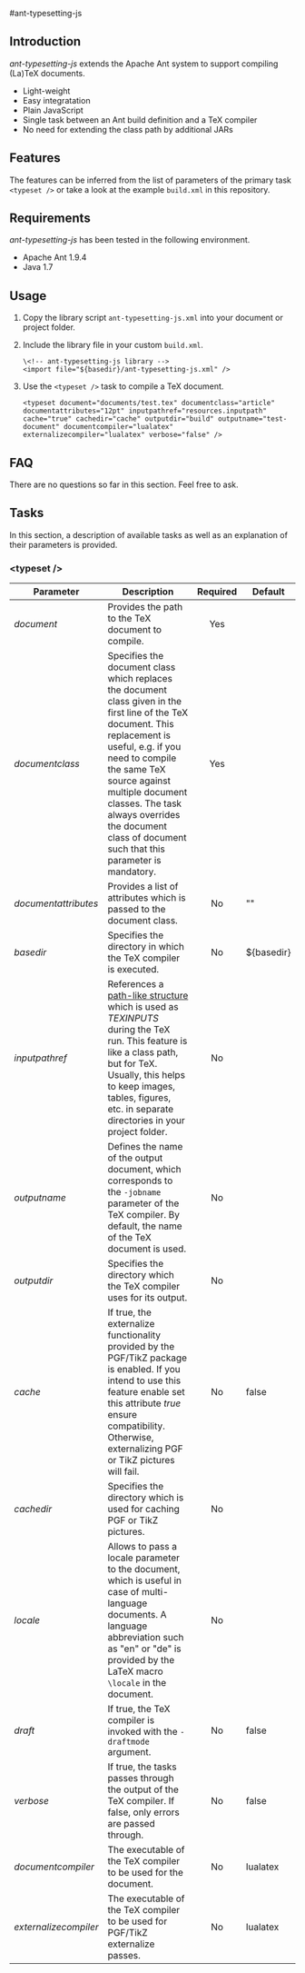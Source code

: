 #ant-typesetting-js

## Introduction
*ant-typesetting-js* extends the Apache Ant system to support compiling (La)TeX documents.

* Light-weight
* Easy integratation
* Plain JavaScript
* Single task between an Ant build definition and a TeX compiler
* No need for extending the class path by additional JARs

## Features
The features can be inferred from the list of parameters of the primary task `<typeset />` or take a look at the example `build.xml` in this repository.

## Requirements
*ant-typesetting-js* has been tested in the following environment.

* Apache Ant 1.9.4
* Java 1.7

## Usage
1. Copy the library script `ant-typesetting-js.xml` into your document or project folder.
2. Include the library file in your custom `build.xml`.
 
	```
	\<!-- ant-typesetting-js library -->
	<import file="${basedir}/ant-typesetting-js.xml" />
	```
3. Use the `<typeset />` task to compile a TeX document.

	```
	<typeset document="documents/test.tex" documentclass="article" documentattributes="12pt" inputpathref="resources.inputpath" cache="true" cachedir="cache" outputdir="build" outputname="test-document" documentcompiler="lualatex" externalizecompiler="lualatex" verbose="false" />
	```

## FAQ

There are no questions so far in this section. Feel free to ask.

## Tasks
In this section, a description of available tasks as well as an explanation of  their parameters is provided.

### \<typeset />

Parameter | Description | Required | Default
--- | --- | :---: | ---
*document* | Provides the path to the TeX document to compile. | Yes | 
*documentclass* | Specifies the document class which replaces the document class given in the first line of the TeX document. This replacement is useful, e.g. if you need to compile the same TeX source against multiple document classes. The task always overrides the document class of document such that this parameter is mandatory. | Yes |
*documentattributes* | Provides a list of attributes which is passed to the document class. | No | ""
*basedir* | Specifies the directory in which the TeX compiler is executed. | No | ${basedir}
*inputpathref* | References a [path-like structure](http://ant.apache.org/manual/using.html#path) which is used as *TEXINPUTS* during the TeX run. This feature is like a class path, but for TeX. Usually, this helps to keep images, tables, figures, etc. in separate directories in your project folder. | No | 
*outputname*  | Defines the name of the output document, which corresponds to the `-jobname` parameter of the TeX compiler. By default, the name of the TeX document is used.  | No | 
*outputdir*  | Specifies the directory which the TeX compiler uses for its output. | No | 
*cache* | If true, the externalize functionality provided by the PGF/TikZ package is enabled. If you intend to use this feature enable set this attribute *true* ensure compatibility. Otherwise, externalizing PGF or TikZ pictures will fail. | No | false
*cachedir* | Specifies the directory which is used for caching PGF or TikZ pictures. | No | 
*locale* | Allows to pass a locale parameter to the document, which is useful in case of multi-language documents. A language abbreviation such as "en" or "de" is provided by the LaTeX macro `\locale` in the document. | No | 
*draft* | If true, the TeX compiler is invoked with the `-draftmode` argument. | No | false
*verbose* | If true, the tasks passes through the output of the TeX compiler. If false, only errors are passed through. | No | false
*documentcompiler*  | The executable of the TeX compiler to be used for the document. | No | lualatex
*externalizecompiler* | The executable of the TeX compiler to be used for PGF/TikZ externalize passes. | No | lualatex

